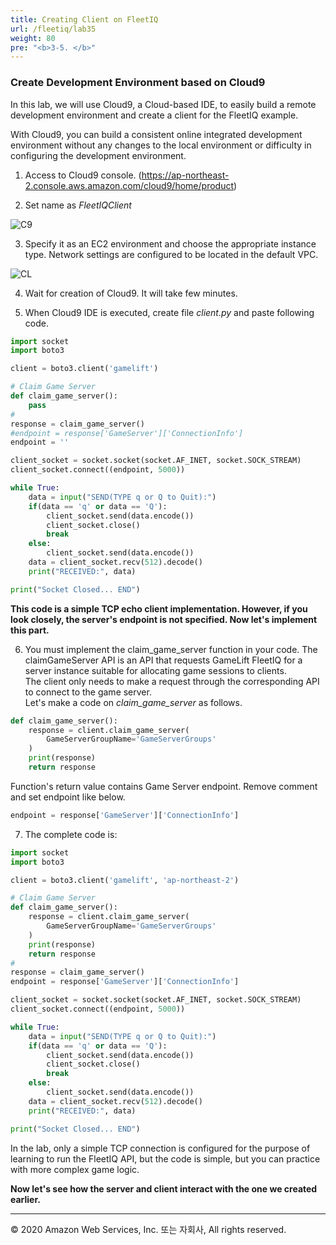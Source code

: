 ```yaml
---
title: Creating Client on FleetIQ
url: /fleetiq/lab35
weight: 80
pre: "<b>3-5. </b>"
---
```


### Create Development Environment based on Cloud9

In this lab, we will use Cloud9, a Cloud-based IDE, to easily build a remote development environment and create a client for the FleetIQ example.

With Cloud9, you can build a consistent online integrated development environment without any changes to the local environment or difficulty in configuring the development environment.

1. Access to Cloud9 console. (https://ap-northeast-2.console.aws.amazon.com/cloud9/home/product)

2. Set name as *FleetIQClient*

![C9](../../images/fleetiq/lab35/C9-1.png)

3. Specify it as an EC2 environment and choose the appropriate instance type. Network settings are configured to be located in the default VPC.

![CL](../../images/fleetiq/lab35/CL-1.png)

4. Wait for creation of Cloud9. It will take few minutes.

5. When Cloud9 IDE is executed, create file *client.py* and paste following code.

```python
import socket
import boto3

client = boto3.client('gamelift')

# Claim Game Server
def claim_game_server():
    pass
#
response = claim_game_server()
#endpoint = response['GameServer']['ConnectionInfo']
endpoint = ''

client_socket = socket.socket(socket.AF_INET, socket.SOCK_STREAM)
client_socket.connect((endpoint, 5000))

while True:
    data = input("SEND(TYPE q or Q to Quit):")
    if(data == 'q' or data == 'Q'):
        client_socket.send(data.encode())
        client_socket.close()
        break
    else:
        client_socket.send(data.encode())
    data = client_socket.recv(512).decode()
    print("RECEIVED:", data)

print("Socket Closed... END")
```

**This code is a simple TCP echo client implementation. However, if you look closely, the server's endpoint is not specified. Now let's implement this part.**

6. You must implement the claim_game_server function in your code. The claimGameServer API is an API that requests GameLift FleetIQ for a server instance suitable for allocating game sessions to clients.    
The client only needs to make a request through the corresponding API to connect to the game server.    
Let's make a code on *claim_game_server* as follows.

```python
def claim_game_server():
    response = client.claim_game_server(
        GameServerGroupName='GameServerGroups'
    )
    print(response)
    return response
```

Function's return value contains Game Server endpoint. Remove comment and set endpoint like below.

```python
endpoint = response['GameServer']['ConnectionInfo']
```

7. The complete code is:

```python
import socket
import boto3

client = boto3.client('gamelift', 'ap-northeast-2')

# Claim Game Server
def claim_game_server():
    response = client.claim_game_server(
        GameServerGroupName='GameServerGroups'
    )
    print(response)
    return response
#
response = claim_game_server()
endpoint = response['GameServer']['ConnectionInfo']

client_socket = socket.socket(socket.AF_INET, socket.SOCK_STREAM)
client_socket.connect((endpoint, 5000))

while True:
    data = input("SEND(TYPE q or Q to Quit):")
    if(data == 'q' or data == 'Q'):
        client_socket.send(data.encode())
        client_socket.close()
        break
    else:
        client_socket.send(data.encode())
    data = client_socket.recv(512).decode()
    print("RECEIVED:", data)

print("Socket Closed... END")
```


In the lab, only a simple TCP connection is configured for the purpose of learning to run the FleetIQ API, but the code is simple, but you can practice with more complex game logic.

**Now let's see how the server and client interact with the one we created earlier.**

---
<p align="left">
© 2020 Amazon Web Services, Inc. 또는 자회사, All rights reserved.
</p>
